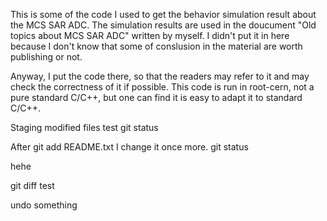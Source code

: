 This is some of the code I used to get the behavior simulation result about the MCS SAR ADC. The simulation results are used in the doucument "Old topics about MCS SAR ADC" written by myself. I didn't put it in here because I don't know that some of conslusion in the material are worth publishing or not.

Anyway, I put the code there, so that the readers may refer to it and may check the correctness of it if possible. This code is run in root-cern, not a pure standard C/C++, but one can find it is easy to adapt it to standard C/C++.

Staging modified files test
git status

After 
git add README.txt
I change it once more. 
git status

hehe

git diff test

undo something
